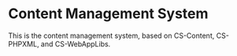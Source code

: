 Content Management System
===============

This is the content management system, based on CS-Content, CS-PHPXML, and CS-WebAppLibs.
